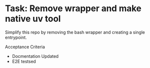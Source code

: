 # Task: Remove wrapper and make native uv tool 

Simplify this repo by removing the bash wrapper and creating a single entrypoint.

Acceptance Criteria
- Docmentation Updated
- E2E testsed

